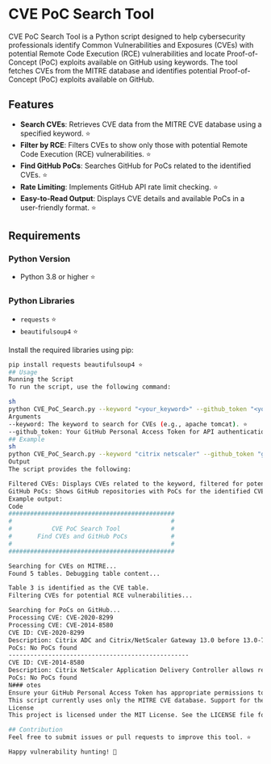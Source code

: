 # CVE PoC Search Tool

CVE PoC Search Tool is a Python script designed to help cybersecurity professionals identify Common Vulnerabilities and Exposures (CVEs) with potential Remote Code Execution (RCE) vulnerabilities and locate Proof-of-Concept (PoC) exploits available on GitHub using keywords. The tool fetches CVEs from the MITRE database and identifies potential Proof-of-Concept (PoC) exploits available on GitHub.

## Features

- **Search CVEs**: Retrieves CVE data from the MITRE CVE database using a specified keyword. ⭐
- **Filter by RCE**: Filters CVEs to show only those with potential Remote Code Execution (RCE) vulnerabilities. ⭐
- **Find GitHub PoCs**: Searches GitHub for PoCs related to the identified CVEs. ⭐
- **Rate Limiting**: Implements GitHub API rate limit checking. ⭐
- **Easy-to-Read Output**: Displays CVE details and available PoCs in a user-friendly format. ⭐

## Requirements

### Python Version

- Python 3.8 or higher ⭐

### Python Libraries

- `requests` ⭐
- `beautifulsoup4` ⭐

Install the required libraries using pip:

```sh
pip install requests beautifulsoup4 ⭐
## Usage
Running the Script
To run the script, use the following command:

sh
python CVE_PoC_Search.py --keyword "<your_keyword>" --github_token "<your_github_token>" ⭐
Arguments
--keyword: The keyword to search for CVEs (e.g., apache tomcat). ⭐
--github_token: Your GitHub Personal Access Token for API authentication. ⭐
## Example
sh
python CVE_PoC_Search.py --keyword "citrix netscaler" --github_token "ghp_your_personal_access_token" ⭐
Output
The script provides the following:

Filtered CVEs: Displays CVEs related to the keyword, filtered for potential RCE vulnerabilities. ⭐
GitHub PoCs: Shows GitHub repositories with PoCs for the identified CVEs. ⭐
Example output:
Code
##############################################
#                                            #
#           CVE PoC Search Tool              #
#       Find CVEs and GitHub PoCs            #
#                                            #
##############################################

Searching for CVEs on MITRE...
Found 5 tables. Debugging table content...

Table 3 is identified as the CVE table.
Filtering CVEs for potential RCE vulnerabilities...

Searching for PoCs on GitHub...
Processing CVE: CVE-2020-8299
Processing CVE: CVE-2014-8580
CVE ID: CVE-2020-8299
Description: Citrix ADC and Citrix/NetScaler Gateway 13.0 before 13.0-76.29, suffers from uncontrolled resource consumption.
PoCs: No PoCs found
--------------------------------------------------
CVE ID: CVE-2014-8580
Description: Citrix NetScaler Application Delivery Controller allows remote access to network resources of other users.
PoCs: No PoCs found
N### otes
Ensure your GitHub Personal Access Token has appropriate permissions to access the API (public repositories). ⭐
This script currently uses only the MITRE CVE database. Support for the NVD can be added in the future. ⭐
License
This project is licensed under the MIT License. See the LICENSE file for details. ⭐

## Contribution
Feel free to submit issues or pull requests to improve this tool. ⭐

Happy vulnerability hunting! 🎯
